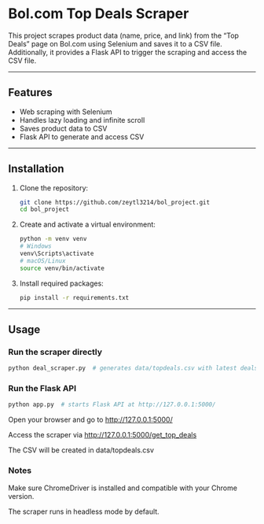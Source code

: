 # Bol.com Top Deals Scraper

This project scrapes product data (name, price, and link) from the “Top Deals” page on Bol.com using Selenium and saves it to a CSV file. Additionally, it provides a Flask API to trigger the scraping and access the CSV file.

---

## Features

- Web scraping with Selenium
- Handles lazy loading and infinite scroll
- Saves product data to CSV
- Flask API to generate and access CSV

---

## Installation

1. Clone the repository:

    ```bash
    git clone https://github.com/zeytl3214/bol_project.git
    cd bol_project
    ```

2. Create and activate a virtual environment:

    ```bash
    python -m venv venv
    # Windows
    venv\Scripts\activate
    # macOS/Linux
    source venv/bin/activate
    ```

3. Install required packages:

    ```bash
    pip install -r requirements.txt
    ```

---

## Usage

### Run the scraper directly
```bash
python deal_scraper.py  # generates data/topdeals.csv with latest deals
```

### Run the Flask API
```bash
python app.py  # starts Flask API at http://127.0.0.1:5000/
```

Open your browser and go to http://127.0.0.1:5000/

Access the scraper via http://127.0.0.1:5000/get_top_deals

The CSV will be created in data/topdeals.csv


### Notes

Make sure ChromeDriver is installed and compatible with your Chrome version.

The scraper runs in headless mode by default.
